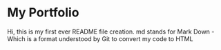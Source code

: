 # My Portfolio

Hi, this is my first ever README file creation. 
md stands for Mark Down - Which is a format understood by Git to convert my code to HTML